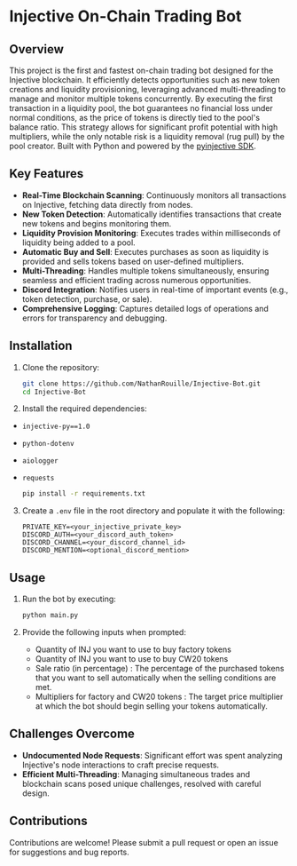 # Injective On-Chain Trading Bot

## Overview

This project is the first and fastest on-chain trading bot designed for the Injective blockchain. It efficiently detects opportunities such as new token creations and liquidity provisioning, leveraging advanced multi-threading to manage and monitor multiple tokens concurrently. By executing the first transaction in a liquidity pool, the bot guarantees no financial loss under normal conditions, as the price of tokens is directly tied to the pool's balance ratio. This strategy allows for significant profit potential with high multipliers, while the only notable risk is a liquidity removal (rug pull) by the pool creator.
Built with Python and powered by the [pyinjective SDK](https://github.com/InjectiveLabs/sdk-python).

## Key Features

- **Real-Time Blockchain Scanning**: Continuously monitors all transactions on Injective, fetching data directly from nodes.
- **New Token Detection**: Automatically identifies transactions that create new tokens and begins monitoring them.
- **Liquidity Provision Monitoring**: Executes trades within milliseconds of liquidity being added to a pool.
- **Automatic Buy and Sell**: Executes purchases as soon as liquidity is provided and sells tokens based on user-defined multipliers.
- **Multi-Threading**: Handles multiple tokens simultaneously, ensuring seamless and efficient trading across numerous opportunities.
- **Discord Integration**: Notifies users in real-time of important events (e.g., token detection, purchase, or sale).
- **Comprehensive Logging**: Captures detailed logs of operations and errors for transparency and debugging.

## Installation

1. Clone the repository:
   ```bash
   git clone https://github.com/NathanRouille/Injective-Bot.git
   cd Injective-Bot
   ```

2. Install the required dependencies:
- `injective-py==1.0`
- `python-dotenv`
- `aiologger`
- `requests`

   ```bash
   pip install -r requirements.txt
   ```

3. Create a `.env` file in the root directory and populate it with the following:
   ```env
   PRIVATE_KEY=<your_injective_private_key>
   DISCORD_AUTH=<your_discord_auth_token>
   DISCORD_CHANNEL=<your_discord_channel_id>
   DISCORD_MENTION=<optional_discord_mention>
   ```

## Usage

1. Run the bot by executing:
   ```bash
   python main.py
   ```

2. Provide the following inputs when prompted:
   - Quantity of INJ you want to use to buy factory tokens
   - Quantity of INJ you want to use to buy CW20 tokens
   - Sale ratio (in percentage) : The percentage of the purchased tokens that you want to sell automatically when the selling conditions are met.
   - Multipliers for factory and CW20 tokens : The target price multiplier at which the bot should begin selling your tokens automatically.


## Challenges Overcome

- **Undocumented Node Requests**: Significant effort was spent analyzing Injective's node interactions to craft precise requests.
- **Efficient Multi-Threading**: Managing simultaneous trades and blockchain scans posed unique challenges, resolved with careful design.
  

## Contributions

Contributions are welcome! Please submit a pull request or open an issue for suggestions and bug reports.
